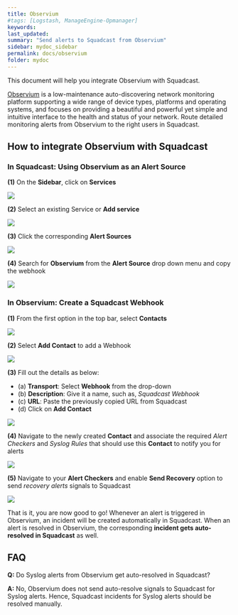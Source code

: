 ```yaml
---
title: Observium
#tags: [Logstash, ManageEngine-Opmanager]
keywords: 
last_updated: 
summary: "Send alerts to Squadcast from Observium"
sidebar: mydoc_sidebar
permalink: docs/observium
folder: mydoc
---
```


This document will help you integrate Observium with Squadcast.
 
[Observium](https://www.observium.org/) is a low-maintenance auto-discovering network monitoring platform supporting a wide range of device types, platforms and operating systems, and focuses on providing a beautiful and powerful yet simple and intuitive interface to the health and status of your network.
Route detailed monitoring alerts from Observium to the right users in Squadcast.

## How to integrate Observium with Squadcast

### In Squadcast: Using Observium as an Alert Source

**(1)** On the **Sidebar**, click on **Services**

![](images/integration_1-1.png)

**(2)** Select an existing Service or **Add service** 

![](images/integration_1-2.png)

**(3)** Click the corresponding **Alert Sources**

![](images/integration_1.png)

**(4)** Search for **Observium** from  the **Alert Source** drop down menu and copy the webhook 

![](images/observium_1.png)

### In Observium: Create a Squadcast Webhook

**(1)** From the first option in the top bar, select **Contacts**

![](images/observium_2.png)

**(2)** Select **Add Contact** to add a Webhook

![](images/observium_3.png)

**(3)** Fill out the details as below:
- (a) **Transport**: Select **Webhook** from the drop-down
- (b) **Description**: Give it a name, such as, *Squadcast Webhook*
- (c) **URL**: Paste the previously copied URL from Squadcast
- (d) Click on **Add Contact**

![](images/observium_4.png)

**(4)** Navigate to the newly created **Contact** and associate the required *Alert Checkers* and *Syslog Rules* that should use this **Contact** to notify you for alerts

![](images/observium_5.png)

**(5)** Navigate to your **Alert Checkers** and enable **Send Recovery** option to send *recovery alerts* signals to Squadcast

![](images/observium_6.png)

That is it, you are now good to go! Whenever an alert is triggered in Observium, an incident will be created automatically in Squadcast. When an alert is resolved in Observium, the corresponding **incident gets auto-resolved in Squadcast** as well.

## FAQ

**Q:** Do Syslog alerts from Observium get auto-resolved in Squadcast?

**A:** No, Observium does not send auto-resolve signals to Squadcast for Syslog alerts. Hence, Squadcast incidents for Syslog alerts should be resolved manually.